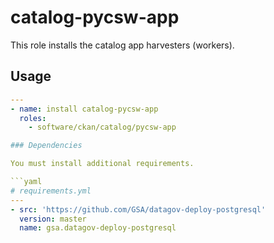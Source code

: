 # catalog-pycsw-app

This role installs the catalog app harvesters (workers).

## Usage

```yaml
---
- name: install catalog-pycsw-app
  roles:
    - software/ckan/catalog/pycsw-app

### Dependencies

You must install additional requirements.

```yaml
# requirements.yml
---
- src: 'https://github.com/GSA/datagov-deploy-postgresql'
  version: master
  name: gsa.datagov-deploy-postgresql
```
